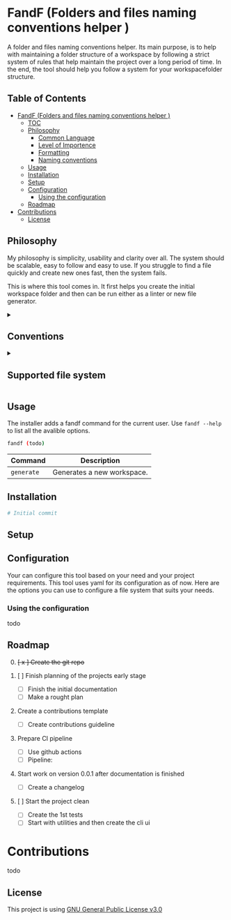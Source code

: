 # FandF (Folders and files naming conventions helper )

A folder and files naming conventions helper. Its main purpose, is to help with maintaining a folder structure of a workspace by following a strict system of rules that help maintain the project over a long period of time. In the end, the tool should help you follow a system for your workspacefolder structure.

## Table of Contents

- [FandF (Folders and files naming conventions helper )](#fandf--folders-and-files-naming-conventions-helper--)
  * [TOC](#toc)
  * [Philosophy](#philosophy)
    + [Common Language](#common-language)
    + [Level of Importence](#level-of-importence)
    + [Formatting](#formatting)
    + [Naming conventions](#naming-conventions)
  * [Usage](#usage)
  * [Installation](#installation)
  * [Setup](#setup)
  * [Configuration](#configuration)
    + [Using the configuration](#using-the-configuration)
  * [Roadmap](#roadmap)
- [Contributions](#contributions)
  * [License](#license)

## Philosophy

My philosophy is simplicity, usability and clarity over all. The system should be scalable, easy to follow and easy to use. If you struggle to find a file quickly and create new ones fast, then the system fails. 


This is where this tool comes in. It first helps you create the initial workspace folder and then can be run either as a linter or new file generator.

<details>
<summary><h2>Conventions</h2></summary>

Here is the list of conventions that this tool tries to inforce in the generation process and later on when linting a directory from its root down.

### Common Language

This is up to the user and is not checked by this tool.

* Names should be intuitive descriptive and provide context.

* User should be able to identify the contents/contex of a file by its name. 

### Level of Importence

This is the importance level indicated by a number at the beggining of the file. 

* The elements are ordered in the name by level of importance.

    That means that every folder should start with a number, like: `[01]folder`, that indicates its relevance and the importance. The number should not be bigger than 99.

* Most important or grouping information should be listed first.

* Give relevant information to the person scaning the files.

### Formatting 

* Length - should be as short as possible, while retaining meaning.

* Abbreviations / acronyms - can be used if the meaning is understood by all that work with the files.

* Seperate elements - with a combinations of underscores, dashes, or UpperCamelCase; instead of spaces.

You can also:

* Use a versioning.

* Use dates to enhance sorting and sustainability.

> **Warning** 
> do not use the following:

* Special characters that are used by the operating system.

### Naming conventions

Keep it simple if possible:

**Folders example:**

1. [52]NamingConvention

2. [23]SystemMaintananceScripts

**Files examples:**

</details>

<details>
<summary><h2>Supported file system</h2></summary>

This tools supports multiple file systems out of the box, as every project is different. On the graph bellow, you can see the intended usage of eatch file system. You can chose to use them or use your own system by creating a [config](#configuration) that specifies your system exactly.

Out of the box file systems:

<br>

__todo__

</details>

## Usage

The installer adds a fandf command for the current user. Use `fandf --help` to list all the avalible options.  

```bash
fandf (todo)
```

| Command   | Description                           |
|---------- |---------------------------------------|
| `generate`| Generates a new workspace.            |

## Installation

```bash
# Initial commit
```

## Setup

## Configuration

Your can configure this tool based on your need and your project requirements. This tool uses yaml for its configuration as of now. Here are the options you can use to configure a file system that suits your needs.     

### Using the configuration

todo

## Roadmap

0. ~~[ x ] Create the git repo~~

1. [ ] Finish planning of the projects early stage 
    - [ ] Finish the initial documentation 
    - [ ] Make a rought plan

2. Create a contributions template 
    - [ ] Create contributions guideline

3. Prepare CI pipeline
    - [ ] Use github actions 
    - [ ] Pipeline:

4. Start work on version 0.0.1 after documentation is finished
    - [ ] Create a changelog 

4. [ ] Start the project clean
    - [ ] Create the 1st tests
    - [ ] Start with utilities and then create the cli ui 

# Contributions

todo

## License

This project is using [GNU General Public License v3.0](./LICENSE)
